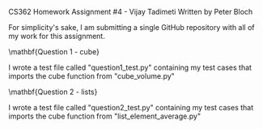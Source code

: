 CS362 Homework Assignment #4 - Vijay Tadimeti
Written by Peter Bloch

For simplicity's sake, I am submitting a single GitHub repository with all of my work for this assignment.

\mathbf{Question 1 - cube}

I wrote a test file called "question1_test.py" containing my test cases that imports the cube function from "cube_volume.py"

\mathbf{Question 2 - lists}

I wrote a test file called "question2_test.py" containing my test cases that imports the cube function from "list_element_average.py"